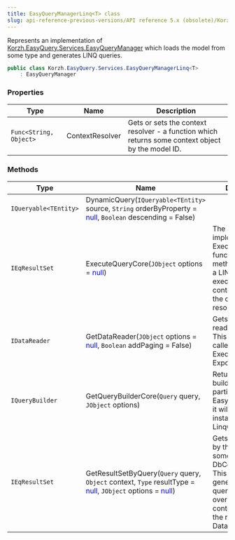 ```yaml
---
title: EasyQueryManagerLinq<T> class
slug: api-reference-previous-versions/API reference 5.x (obsolete)/Korzh.EasyQuery.Services namespace/easyquerymanagerlinq-t--class
---
```



Represents an implementation of [Korzh.EasyQuery.Services.EasyQueryManager](/api-reference-5x/korzh-easyquery-services-namespace/easyquerymanager-class)  which loads the model from some type and generates LINQ queries.
```csharp
public class Korzh.EasyQuery.Services.EasyQueryManagerLinq<T>
    : EasyQueryManager

```

### Properties

| Type | Name | Description | 
| --- | --- | --- | 
| `Func<String, Object>` | ContextResolver | Gets or sets the context resolver - a function which returns some context object by the model ID. | 


### Methods

| Type | Name | Description | 
| --- | --- | --- | 
| `IQueryable<TEntity>` | DynamicQuery(`IQueryable<TEntity>` source, `String` orderByProperty = <span style='color: blue'>null</span>, `Boolean` descending = False) |  | 
| `IEqResultSet` | ExecuteQueryCore(`JObject` options = <span style='color: blue'>null</span>) | The actual implemenation of ExecuteQuery function.  This method generates a LINQ query and executes over the context returned by the context resolver | 
| `IDataReader` | GetDataReader(`JObject` options = <span style='color: blue'>null</span>, `Boolean` addPaging = False) | Gets the data reader by query. This function is called from ExecuteQuery or ExportQueryResult. | 
| `IQueryBuilder` | GetQueryBuilderCore(`Query` query, `JObject` options) | Returns the query builder. In this particular kind of EasyQueryManager it will be an instance of LinqQueryBuilder. | 
| `IEqResultSet` | GetResultSetByQuery(`Query` query, `Object` context, `Type` resultType = <span style='color: blue'>null</span>, `JObject` options = <span style='color: blue'>null</span>) | Gets the result set by the query and some context (e.g. DbContext) object.  This method generates LINQ query, executes it over specified context and returns the result as DataSet. |